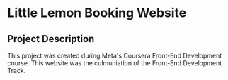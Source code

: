 # Little Lemon Booking Website

## Project Description

This project was created during Meta's Coursera Front-End Development course. This website was the culmuniation of the Front-End Development Track.

